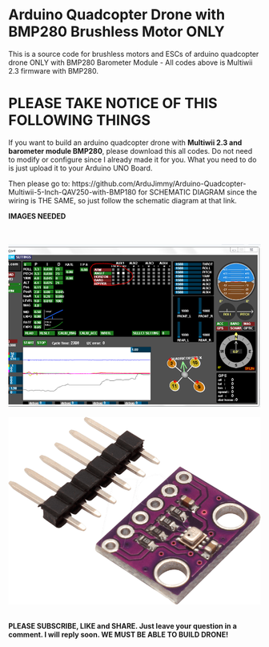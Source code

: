 # Arduino Quadcopter Drone with BMP280 Brushless Motor ONLY
This is a source code for brushless motors and ESCs of arduino quadcopter drone ONLY with BMP280 Barometer Module - All codes above is Multiwii 2.3 firmware with BMP280.

<h1>PLEASE TAKE NOTICE OF THIS FOLLOWING THINGS</h1>
<p>If you want to build an arduino quadcopter drone with <b>Multiwii 2.3 and barometer module BMP280</b>, please download this all codes. Do not need to modify or configure since I already made it for you. What you need to do is just upload it to your Arduino UNO Board.</p>

<p>Then please go to: https://github.com/ArduJimmy/Arduino-Quadcopter-Multiwii-5-Inch-QAV250-with-BMP180 for SCHEMATIC DIAGRAM since the wiring is THE SAME, so just follow the schematic diagram at that link.</p>

<p><b>IMAGES NEEDED</b></p>
<br /><br />
<img src="https://github.com/ArduJimmy/Arduino-Quadcopter-Drone-with-BMP280-Brushless-Motor-ONLY/blob/main/multiwiiconf_GUI%20for%20bmp280.PNG" alt="bmp280, arduino quadcopter with bmp280, arduino drone with bmp280" />
<br /><br />
<img src="https://github.com/ArduJimmy/Arduino-Quadcopter-Drone-with-BMP280-Brushless-Motor-ONLY/blob/main/BMP280.png" alt="bmp280, arduino quadcopter with bmp280, arduino drone with bmp280" />
<br /><br />
<p><b>PLEASE SUBSCRIBE, LIKE and SHARE. Just leave your question in a comment. I will reply soon. WE MUST BE ABLE TO BUILD DRONE!</b></p>
